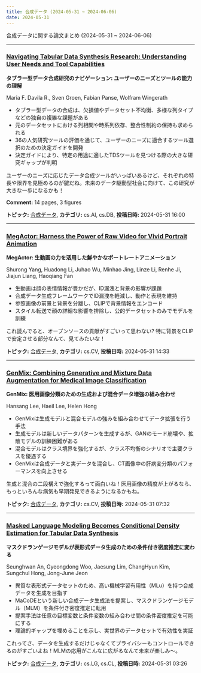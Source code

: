 ```yaml
---
title: 合成データ (2024-05-31 ~ 2024-06-06)
date: 2024-05-31
---
```


合成データに関する論文まとめ (2024-05-31 ~ 2024-06-06)


- - -

### [Navigating Tabular Data Synthesis Research: Understanding User Needs and Tool Capabilities](http://arxiv.org/abs/2405.20959)

**タブラー型データ合成研究のナビゲーション: ユーザーのニーズとツールの能力の理解**

Maria F. Davila R., Sven Groen, Fabian Panse, Wolfram Wingerath

- タブラー型データの合成は、欠損値やデータセット不均衡、多様な列タイプなどの独自の複雑な課題がある
- 元のデータセットにおける列相関や時系列依存、整合性制約の保持も求められる
- 36の人気研究ツールの評価を通じて、ユーザーのニーズに適合するツール選択のための決定ガイドを開発
- 決定ガイドにより、特定の用途に適したTDSツールを見つける際の大きな研究ギャップが判明

ユーザーのニーズに応じたデータ合成ツールがいっぱいあるけど、それぞれの特長や限界を見極めるのが鍵だね。未来のデータ駆動型社会に向けて、この研究が大きな一歩になるかも！

**Comment:** 14 pages, 3 figures

**トピック:** [合成データ](../../sd), **カテゴリ:** cs.AI, cs.DB, **投稿日時:** 2024-05-31 16:00


- - -

### [MegActor: Harness the Power of Raw Video for Vivid Portrait Animation](http://arxiv.org/abs/2405.20851)

**MegActor: 生動画の力を活用した鮮やかなポートレートアニメーション**

Shurong Yang, Huadong Li, Juhao Wu, Minhao Jing, Linze Li, Renhe Ji, Jiajun Liang, Haoqiang Fan

- 生動画は顔の表情情報が豊かだが、ID漏洩と背景の影響が課題
- 合成データ生成フレームワークでID漏洩を軽減し、動作と表現を維持
- 参照画像の前景と背景を分離し、CLIPで背景情報をエンコード
- スタイル転送で顔の詳細な影響を排除し、公的データセットのみでモデルを訓練

これ読んでると、オープンソースの貢献がすごいって思わない? 特に背景をCLIPで安定させる部分なんて、見てみたいな！



**トピック:** [合成データ](../../sd), **カテゴリ:** cs.CV, **投稿日時:** 2024-05-31 14:33


- - -

### [GenMix: Combining Generative and Mixture Data Augmentation for Medical Image Classification](http://arxiv.org/abs/2405.20650)

**GenMix: 医用画像分類のための生成および混合データ増強の組み合わせ**

Hansang Lee, Haeil Lee, Helen Hong

- GenMixは生成モデルと混合モデルの強みを組み合わせてデータ拡張を行う手法
- 生成モデルは新しいデータパターンを生成するが、GANのモード崩壊や、拡散モデルの訓練困難がある
- 混合モデルはクラス境界を強化するが、クラス不均衡のシナリオで主要クラスを優遇する
- GenMixは合成データと実データを混合し、CT画像中の肝病変分類のパフォーマンスを向上させる

生成と混合の二段構えで強化するって面白いね！医用画像の精度が上がるなら、もっといろんな病気も早期発見できるようになるかもね。



**トピック:** [合成データ](../../sd), **カテゴリ:** cs.CV, **投稿日時:** 2024-05-31 07:32


- - -

### [Masked Language Modeling Becomes Conditional Density Estimation for Tabular Data Synthesis](http://arxiv.org/abs/2405.20602)

**マスクドランゲージモデルが表形式データ生成のための条件付き密度推定に変わる**

Seunghwan An, Gyeongdong Woo, Jaesung Lim, ChangHyun Kim, Sungchul Hong, Jong-June Jeon

- 異質な表形式データセットのため、高い機械学習有用性（MLu）を持つ合成データを生成を目指す
- MaCoDEという新しい合成データ生成法を提案し、マスクドランゲージモデル（MLM）を条件付き密度推定に転用
- 提案手法は任意の目標変数と条件変数の組み合わせ間の条件密度推定を可能にする
- 理論的ギャップを埋めることを示し、実世界のデータセットで有効性を実証

これってさ、データを生成するだけじゃなくてプライバシーもコントロールできるのがすごいよね！MLMの応用がこんなに広がるなんて未来が楽しみ〜。



**トピック:** [合成データ](../../sd), **カテゴリ:** cs.LG, cs.CL, **投稿日時:** 2024-05-31 03:26
